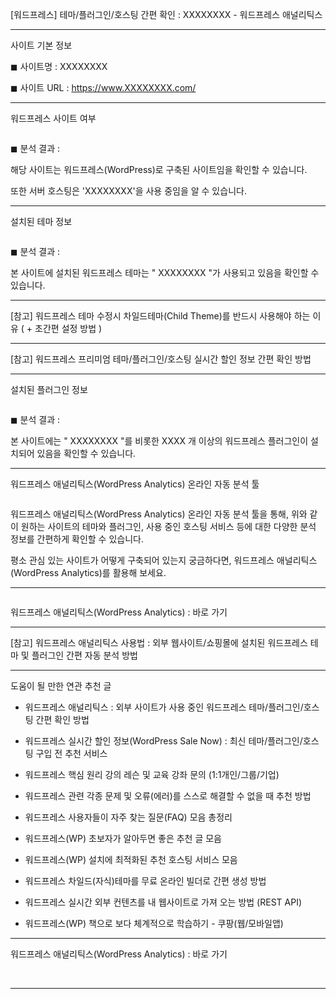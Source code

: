 [워드프레스] 테마/플러그인/호스팅 간편 확인 : XXXXXXXX - 워드프레스 애널리틱스

<hr>

사이트 기본 정보

◼︎ 사이트명 : XXXXXXXX

◼︎ 사이트 URL : https://www.XXXXXXXX.com/

<hr>

워드프레스 사이트 여부

<img>

◼︎ 분석 결과 :

해당 사이트는 워드프레스(WordPress)로 구축된 사이트임을 확인할 수 있습니다.

또한 서버 호스팅은 'XXXXXXXX'을 사용 중임을 알 수 있습니다.

<hr>

설치된 테마 정보

<img>

◼︎ 분석 결과 :

본 사이트에 설치된 워드프레스 테마는 " XXXXXXXX "가 사용되고 있음을 확인할 수 있습니다.

<hr>

[참고] 워드프레스 테마 수정시 차일드테마(Child Theme)를 반드시 사용해야 하는 이유 ( + 초간편 설정 방법 )

<hr>

[참고] 워드프레스 프리미엄 테마/플러그인/호스팅 실시간 할인 정보 간편 확인 방법

<hr>

설치된 플러그인 정보

<img>

◼︎ 분석 결과 :

본 사이트에는 " XXXXXXXX "를 비롯한 XXXX 개 이상의 워드프레스 플러그인이 설치되어 있음을 확인할 수 있습니다.

<hr>

워드프레스 애널리틱스(WordPress Analytics) 온라인 자동 분석 툴

<img>

워드프레스 애널리틱스(WordPress Analytics) 온라인 자동 분석 툴을 통해, 위와 같이 원하는 사이트의 테마와 플러그인, 사용 중인 호스팅 서비스 등에 대한 다양한 분석 정보를 간편하게 확인할 수 있습니다.

평소 관심 있는 사이트가 어떻게 구축되어 있는지 궁금하다면, 워드프레스 애널리틱스(WordPress Analytics)를 활용해 보세요.

<hr>

<img>

워드프레스 애널리틱스(WordPress Analytics) :
바로 가기

<hr>

[참고] 워드프레스 애널리틱스 사용법 : 외부 웹사이트/쇼핑몰에 설치된 워드프레스 테마 및 플러그인 간편 자동 분석 방법

<hr>

도움이 될 만한 연관 추천 글

- 워드프레스 애널리틱스 : 외부 사이트가 사용 중인 워드프레스 테마/플러그인/호스팅 간편 확인 방법

- 워드프레스 실시간 할인 정보(WordPress Sale Now) : 최신 테마/플러그인/호스팅 구입 전 추천 서비스

- 워드프레스 핵심 원리 강의 레슨 및 교육 강좌 문의 (1:1개인/그룹/기업)

- 워드프레스 관련 각종 문제 및 오류(에러)를 스스로 해결할 수 없을 때 추천 방법

- 워드프레스 사용자들이 자주 찾는 질문(FAQ) 모음 총정리

- 워드프레스(WP) 초보자가 알아두면 좋은 추천 글 모음

- 워드프레스(WP) 설치에 최적화된 추천 호스팅 서비스 모음

- 워드프레스 차일드(자식)테마를 무료 온라인 빌더로 간편 생성 방법

- 워드프레스 실시간 외부 컨텐츠를 내 웹사이트로 가져 오는 방법 (REST API)

- 워드프레스(WP) 책으로 보다 체계적으로 학습하기 - 쿠팡(웹/모바일앱)

<hr>

워드프레스 애널리틱스(WordPress Analytics) :
바로 가기

﻿<hr>
